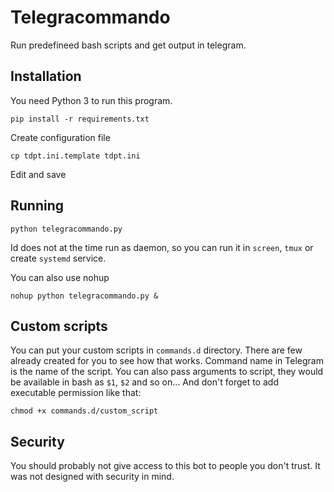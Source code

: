 Telegracommando
===============

Run predefineed bash scripts and get output in telegram.


## Installation
You need Python 3 to run this program.

```
pip install -r requirements.txt
```

Create configuration file

```
cp tdpt.ini.template tdpt.ini
```

Edit and save


## Running
```
python telegracommando.py
```

Id does not at the time run as daemon, so you can run it in `screen`, `tmux`
or create `systemd` service.

You can also use nohup
```
nohup python telegracommando.py &
```

## Custom scripts
You can put your custom scripts in `commands.d` directory.  There are few
already created for you to see how that works.  Command name in Telegram
is the name of the script.  You can also pass arguments to script, they would
be available in bash as `$1`, `$2` and so on...  And don't forget to add
executable permission like that:

```
chmod +x commands.d/custom_script
```

## Security
You should probably not give access to this bot to people you don't trust. It
was not designed with security in mind.
